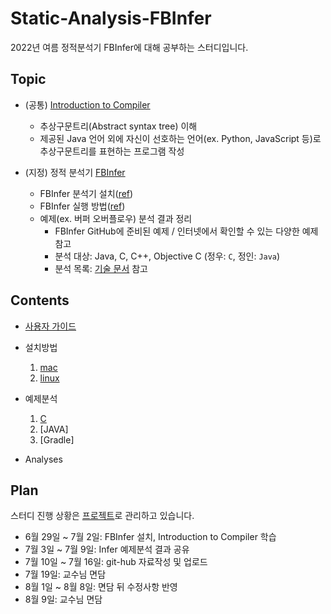 # Static-Analysis-FBInfer

2022년 여름 정적분석기 FBInfer에 대해 공부하는 스터디입니다.



## Topic

- (공통) [Introduction to Compiler](https://github.com/kwanghoon/Lecture_IntroToCompiler)
  - 추상구문트리(Abstract syntax tree) 이해
  - 제공된 Java 언어 외에 자신이 선호하는 언어(ex. Python, JavaScript 등)로 추상구문트리를 표현하는 프로그램 작성

- (지정) 정적 분석기 [FBInfer](https://fbinfer.com/) 
  - FBInfer 분석기 설치([ref](https://github.com/facebook/infer/blob/main/INSTALL.md))
  - FBInfer 실행 방법([ref](https://github.com/facebook/infer/tree/main/examples))
  - 예제(ex. 버퍼 오버플로우) 분석 결과 정리
    - FBInfer GitHub에 준비된 예제 / 인터넷에서 확인할 수 있는 다양한 예제 참고
    - 분석 대상: Java, C, C++, Objective C (정우: `C`, 정인: `Java`)
    - 분석 목록: [기술 문서](https://fbinfer.com/docs/all-issue-types) 참고

## Contents

- [사용자 가이드](doc/user_guide.md) 
- 설치방법
  1. [mac]()
  2. [linux](https://github.com/mywnajsldkf/Static-Analysis-FBInfer/blob/master/doc/Infer_linux_install.md)
  
- 예제분석
  1. [C](https://github.com/mywnajsldkf/Static-Analysis-FBInfer/blob/master/doc/C_example_analysis.md)
  2. [JAVA]
  3. [Gradle]

- Analyses

## Plan

스터디 진행 상황은 [프로젝트](https://github.com/mywnajsldkf/Static-Analysis-FBInfer/projects/1)로 관리하고 있습니다.

- 6월 29일 ~ 7월 2일: FBInfer 설치, Introduction to Compiler 학습
- 7월 3일 ~ 7월 9일: Infer 예제분석 결과 공유
- 7월 10일 ~ 7월 16일: git-hub 자료작성 및 업로드
- 7월 19일: 교수님 면담
- 8월 1일 ~ 8월 8일: 면담 뒤 수정사항 반영
- 8월 9일: 교수님 면담
